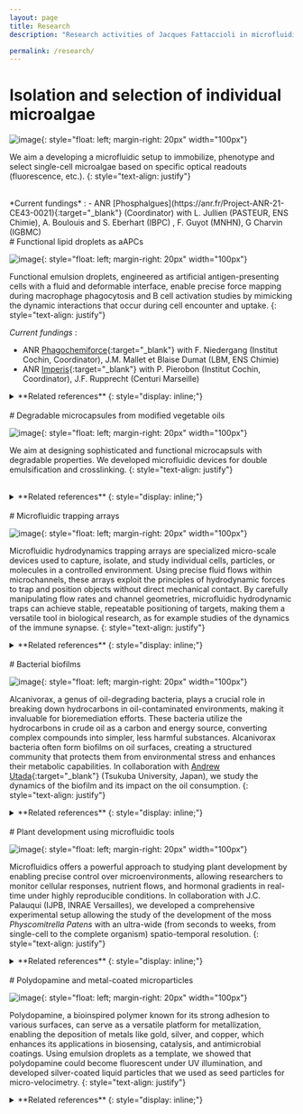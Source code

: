 ```yaml
---
layout: page
title: Research
description: "Research activities of Jacques Fattaccioli in microfluidics, biophysics, soft matter, and droplet-based systems at Sorbonne Université and ENS-PSL."

permalink: /research/
---
```


# Isolation and selection of individual microalgae


![image](/assets/images/Chlamydomonas.png){: style="float: left; margin-right: 20px" width="100px"}

We aim a developing a microfluidic setup to immobilize, phenotype and select single-cell microalgae based on specific optical readouts (fluorescence, etc.).
{: style="text-align: justify"}

<br>
*Current fundings* : 
- ANR [Phosphalgues](https://anr.fr/Project-ANR-21-CE43-0021){:target="_blank"} (Coordinator) with L. Jullien (PASTEUR, ENS Chimie), A. Boulouis and S. Eberhart (IBPC) , F. Guyot (MNHN), G Charvin (IGBMC)


<br>
# Functional lipid droplets as aAPCs


![image](/assets/images/macrophage.jpg){: style="float: left; margin-right: 20px" width="100px"}

Functional emulsion droplets, engineered as artificial antigen-presenting cells with a fluid and deformable interface, enable precise force mapping during macrophage phagocytosis and B cell activation studies by mimicking the dynamic interactions that occur during cell encounter and uptake.
{: style="text-align: justify"}

*Current fundings* : 
- ANR [Phagochemiforce](https://anr.fr/Project-ANR-20-CE13-0017){:target="_blank"} with F. Niedergang (Institut Cochin, Coordinator), J.M. Mallet et Blaise Dumat (LBM, ENS Chimie)
- ANR [Imperis](https://anr.fr/Project-ANR-21-CE30-0062){:target="_blank"} with P. Pierobon (Institut Cochin, Coordinator), J.F. Rupprecht (Centuri Marseille)

<details>
<summary> **Related references**
{: style="display: inline;"}
</summary>
<br>{: style="display: inline;"}

[10] S. Michelis, C. Pompili, B. Dumat, F. Niedergang, J. Fattaccioli, J.-M. Mallet.
*FRET-sensing of receptor binding at the interface of targeted biomimetic microparticles functionalized with tunable fluorescent lipids* \
**ACS Applied Bio Materials** (2024) [URL](https://pubs.acs.org/doi/10.1021/acsami.3c15067){:target="_blank"}


[9] J. Pineau, L. Pinon, J. Fattaccioli\* , P. Pierobon\* (2023). Functionalized Lipid Droplets and Microfluidics Approach to Study Immune Cell Polarity In Vitro. In: Baldari, C.T., Dustin, M.L. (eds) **The Immune Synapse**. *Methods in Molecular Biology*, vol 2654. Humana, New York, NY. [DOI](https://doi.org/10.1007/978-1-0716-3135-5_22)

[8] L. Pinon , N. Ruyssen , J. Pineau , O. Mesdjian , D. Cuvelier , R. Allena , S. Asnacios , A. Asnacios , P. Pierobon\* , and J. Fattaccioli\*. *Phenotyping Polarization Dynamics Of Immune Cells Using A Lipid Droplet – Cell Pairing Microfluidic Platform*.  
**Cell Reports Methods** (2022) [DOI](https://doi.org/10.1016/j.crmeth.2022.100335)  

[7] J. Pineau, L. Pinon, O. Mesdjian, *J. Fattaccioli*, A.-M. Lennon-Duménil, P. Pierobon\* . *Microtubules restrict F-actin polymerization to the immune synapse via GEF-H1 to maintain polarity in lymphocytes*.  
**eLife** (2022) [[DOI]](https://elifesciences.org/articles/78330)  

[6] B. Dumat‡, L. Montel‡, P. Matton, L. Pinon, L. Cattiaux, J. Fattaccioli\*, J.M. Mallet\*. *Mannose-coated fluorescent emulsion droplets: specific biosensors for Mannose Receptor-induced phagocytosis.*  
**ACS Applied Bio Materials**., 2, 11, 5118-5126 (**2019**) [[doi](https://doi.org/10.1021/acsabm.9b00793)]  
‡: equal contribution to the work

[5] L. Montel, L. Pinon,  J. Fattaccioli\*.   
*A multiparametric, quantitative and high-throughput assay to determine the influence of target size on phagocytic uptake*.  
**Biophys. J.**, 117 (3) pp. 408-419 (**2019**) [[doi](https://doi.org/10.1016/j.bpj.2019.06.021)]  
Preprint available on BioRxiv (2019) [[Link to BioRXiv](https://doi.org/10.1101/482547)]

[4] L. Pinon, L. Montel, O. Mesdjian, M. Bernard, A. Michel, C. Ménager, J. Fattaccioli\*. *Kinetically-enhanced fabrication of homogeneous biomimetic and functional emulsion droplets.*  
**Langmuir,** 34 (50), pp 15319–15326  (**2018**) [[doi](http://dx.doi.org/10.1021/acs.langmuir.8b02721)][[url](https://pubs.acs.org/doi/full/10.1021/acs.langmuir.8b02721)]

[3] D. Molino, S. Quignard, C. Gruget, F. Pincet, Y. Chen, M. Piel, J. Fattaccioli\*.  
*On-chip quantitative measurement of mechanical stresses during cell migration with emulsion droplets.*  
**Scientific Reports** 6, 29113 (**2016**)[[pdf](http://www.nature.com/articles/srep29113.pdf)][[doi](http://dx.doi.org/10.1038/srep29113)].

[2] S. Quignard\*, G. Frébourg, Y. Chen, J. Fattaccioli*.  
*Nanometric emulsions encapsulating solid particles as alternative carriers for intracellular delivery.*  
**Nanomedicine**, 11 (16), 2059-2072 (**2016**) [[pdf](https://fattacciolilab.files.wordpress.com/2016/08/2016-nanometricemulsions.pdf)].

[1] K. Ben M’Barek, D. Molino, S. Quignard, Y. Chen, P. Chavrier and J. Fattaccioli\*  
*Phagocytosis of Immunoglobulin-Coated Emulsion Droplets*  
**Biomaterials** 51, 270-277  (**2015**). [[pdf](https://fattacciolilab.files.wordpress.com/2015/03/phagocytosisdroplets_versionfinale.pdf "Article Phagocytosis")][[doi](http://dx.doi.org/10.1016/j.biomaterials.2015.02.030)]
</details>


<br>
# Degradable microcapsules from modified vegetable oils

![image](/assets/images/AESO.png){: style="float: left; margin-right: 20px" width="100px"}

We aim at designing sophisticated and functional microcapsuls with degradable properties. We developed microfluidic devices for double emulsification and crosslinking.
{: style="text-align: justify"}

<br>
<details>
<summary> **Related references**
{: style="display: inline;"}
</summary>
<br>{: style="display: inline;"}

</details>

<br>
# Microfluidic trapping arrays 

![image](/assets/images/MicrofluidicTrap.png){: style="float: left; margin-right: 20px" width="100px"}

Microfluidic hydrodynamics trapping arrays are specialized micro-scale devices used to capture, isolate, and study individual cells, particles, or molecules in a controlled environment. Using precise fluid flows within microchannels, these arrays exploit the principles of hydrodynamic forces to trap and position objects without direct mechanical contact. By carefully manipulating flow rates and channel geometries, microfluidic hydrodynamic traps can achieve stable, repeatable positioning of targets, making them a versatile tool in biological research, as for example studies of the dynamics of the immune synapse.
{: style="text-align: justify"}

<details>
<summary> **Related references**
{: style="display: inline;"}
</summary>
<br>{: style="display: inline;"}

[6] N. Ruyssen\*, G. Fina, R. Allena, M.C. Jullien, J. Fattaccioli. \
*Spanwise dispersion optimizes the efficiency of dense microfluidic trap arrays*  \
**Arxiv (2024)** [Link](https://arxiv.org/abs/2110.07412){:target="_blank"} \
Under review

[5] L. Pinon , N. Ruyssen , J. Pineau , O. Mesdjian , D. Cuvelier , R. Allena , S. Asnacios , A. Asnacios , P. Pierobon\* , and J. Fattaccioli\*. *Phenotyping Polarization Dynamics Of Immune Cells Using A Lipid Droplet – Cell Pairing Microfluidic Platform*.  
**Cell Reports Methods** (2022) [DOI](https://doi.org/10.1016/j.crmeth.2022.100335) (In press). 

[4] O. Mesdjian‡, N. Ruyssen‡, M.-C. Jullien, R. Allena, J. Fattaccioli\*. *Enhancing the capture efficiency and homogeneity of single-layer flow-through trapping microfluidic devices using oblique hydrodynamic streams*.  
**Microfluidics and Nanofluidics**,  25, 91 (**2021**) [[doi](https://doi.org/10.1007/s10404-021-02492-1)]  
Post-review preprint avaiable on the **ArXiv (2021)** [[url](https://arxiv.org/abs/2106.14512)]

[3] K. Sakai, F. Charlot, T. Le Saux, S. Bonhomme, F. Nogué, J.C. Palauqui\*, J. Fattaccioli\*.   
*Design of a microfluidic and microscopic toolbox for the ultra-wide spatio-temporal study of plant protoplast development and physiology.*  
**Plant Methods**, 15, n° 19 (**2019**) [[doi](https://doi.org/10.1186/s13007-019-0459-z)]  
Preprint available on BioRxiv [[Link to BioRXiv](https://doi.org/10.1101/482547)]  
Highlighted in the french magazine **La Recherche** (Nov. 2019) [[url](https://www.larecherche.fr/la-microfluidique-sint%C3%A9resse-aux-plantes)][[pdf](https://fattacciolilab.files.wordpress.com/2019/10/kaori-larecherche.pdf)]
</details>

<br>
# Bacterial biofilms


![image](/assets/images/SnakeBacteria.jpg){: style="float: left; margin-right: 20px" width="100px"}

Alcanivorax, a genus of oil-degrading bacteria, plays a crucial role in breaking down hydrocarbons in oil-contaminated environments, making it invaluable for bioremediation efforts. These bacteria utilize the hydrocarbons in crude oil as a carbon and energy source, converting complex compounds into simpler, less harmful substances. Alcanivorax bacteria often form biofilms on oil surfaces, creating a structured community that protects them from environmental stress and enhances their metabolic capabilities. In collaboration with [Andrew Utada](https://andrew-utada.com/){:target="_blank"} (Tsukuba University, Japan), we study the dynamics of the biofilm and its impact on the oil consumption.
{: style="text-align: justify"}

<details>
<summary> **Related references**
{: style="display: inline;"}
</summary>
<br>{: style="display: inline;"}

[2] M. Prasad, N. Obana, S.-Z. Lin, K. Sakai, C. Blanch-Mercader, J. Prost, N. Nomura, J.-F. Rupprecht\*, J. Fattaccioli\*, A. S. Utada\*  
*Alcanivorax borkumensis Biofilms Enhance Oil Degradation By Interfacial Tubulation  
**Science*** (Accepted), 2023  
**BioRxiv** (**2022**) 2022.08.06.503017; doi: https://doi.org/10.1101/2022.08.06.503017

[1] M. Prasad, N. Obana, K. Sakai, Y. Nakayama, S. Miyazaki, M. Toyofuku, J. Fattaccioli, N. Nomura, A.S. Utada\*  
*Point mutations lead to increased levels of c-di-GMP and phenotypic changes to colony biofilm morphology in Alcanivorax borkumensis SK2.*  
**Microbes and Environnements**. 34 (1) pp. 104-107 (**2019**) [[doi](https://doi.org/10.1264/jsme2.ME18151)][[pdf](https://www.jstage.jst.go.jp/article/jsme2/advpub/0/advpub_ME18151/_pdf/-char/en)]
<br>
<br>
</details>

<br>
# Plant development using microfluidic tools


![image](/assets/images/Physco.gif){: style="float: left; margin-right: 20px" width="100px"}

Microfluidics offers a powerful approach to studying plant development by enabling precise control over microenvironments, allowing researchers to monitor cellular responses, nutrient flows, and hormonal gradients in real-time under highly reproducible conditions. In collaboration with J.C. Palauqui (IJPB, INRAE Versailles), we developed a comprehensive experimental setup allowing the study of the development of the moss *Physcomitrella Patens* with an ultra-wide (from seconds to weeks, from single-cell to the complete organism) spatio-temporal resolution.
{: style="text-align: justify"}

<details>
<summary> **Related references**
{: style="display: inline;"}
</summary>
<br>{: style="display: inline;"}

[1] K. Sakai, F. Charlot, T. Le Saux, S. Bonhomme, F. Nogué, J.C. Palauqui\*, J. Fattaccioli\*.   
*Design of a microfluidic and microscopic toolbox for the ultra-wide spatio-temporal study of plant protoplast development and physiology.*  
**Plant Methods**, 15, n° 19 (**2019**) [[doi](https://doi.org/10.1186/s13007-019-0459-z)]  
Preprint available on BioRxiv [[Link to BioRXiv](https://doi.org/10.1101/482547)]  
Highlighted in the french magazine **La Recherche** (Nov. 2019) [[url](https://www.larecherche.fr/la-microfluidique-sint%C3%A9resse-aux-plantes)][[pdf](https://fattacciolilab.files.wordpress.com/2019/10/kaori-larecherche.pdf)]


</details>

<br>
# Polydopamine and metal-coated microparticles


![image](/assets/images/Polydopamine.png){: style="float: left; margin-right: 20px" width="100px"}

Polydopamine, a bioinspired polymer known for its strong adhesion to various surfaces, can serve as a versatile platform for metallization, enabling the deposition of metals like gold, silver, and copper, which enhances its applications in biosensing, catalysis, and antimicrobial coatings. Using emulsion droplets as a template, we showed that polydopamine could become fluorescent under UV illumination, and developed silver-coated liquid particles that we used as seed particles for micro-velocimetry.
{: style="text-align: justify"}

<details>
<summary> **Related references**
{: style="display: inline;"}
</summary>
<br>{: style="display: inline;"}


[3] O. Mesdjian, Y. Chen, J. Fattaccioli\*  
*Luminescent and Absorptive Metal-Coated Emulsions for Micro-Velocimetry*  
**Microelectronic Engineering** 158**,** 69-74 (**2016**). [[pdf](http://www.sciencedirect.com/science/article/pii/S016793171630140X)][[doi](http://dx.doi.org/10.1016/j.mee.2016.03.028)].

[2] S. Quignard, Y. Chen, M. d’Ischia and J. Fattaccioli\*  
*UV-induced fluorescence of polydopamine-coated emulsion droplets.*  
**ChemPlusChem** 79 (9),  1254-1257 (**2014**). [[pdf](https://fattacciolilab.files.wordpress.com/2014/11/2014-uvinducedfluorescence.pdf "UVInducedFluorescence")][[doi](http://dx.doi.org/10.1002/cplu.201402157)]  
Article highlighted in Wiley-VCH Hot Topics – Surfaces and Interfaces. [[link](http://www.wiley-vch.de/util/hottopics/interfaces/ "Wiley-VCH")]

[1] G.M. Nocera, K. Ben M’Barek, D.G. Bazzoli, G. Fraux, M. Bontems-Van Heijenoort, J. Chokki, S. Georgeault, Y. Chen, and J. Fattaccioli\*  
*Fluorescent microparticles fabrication through chemical coating of O/W emulsion droplets with a thin metallic film.*  
**RSC Advances** 4 (23), 11564 – 11568 (**2014**). [[pdf](https://fattacciolilab.files.wordpress.com/2008/11/2014-fluorescent-microparticles.pdf)][[doi](http://dx.doi.org/10.1039/C3RA47063F)]

</details>
